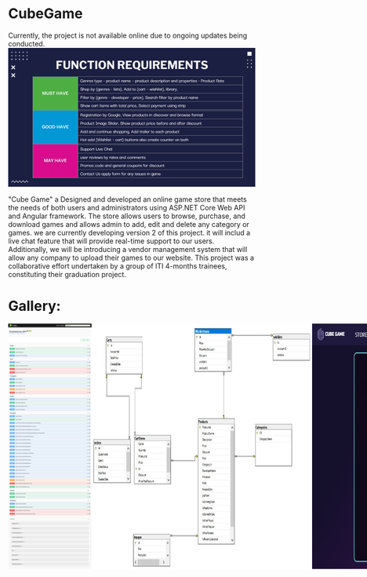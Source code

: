 # CubeGame

Currently, the project is not available online due to ongoing updates being conducted.
<img src="https://github.com/MarimEzz/CubeGame/blob/main/screenshots/All%20Requirments.png" width="750">

"Cube Game" a Designed and developed an online game store that meets the needs of both users and administrators using ASP.NET Core Web API and Angular framework. The store allows users to browse, purchase, and download games and allows admin to add, edit and delete any category or games. we are currently developing version 2 of this project. it will includ a live chat feature that will provide real-time support to our users. Additionally, we will be introducing a vendor management system that will allow any company to upload their games to our website. This project was a collaborative effort undertaken by a group of ITI 4-months trainees, constituting their graduation project.

# Gallery:
<div style="display:flex;">
<img src="https://github.com/MarimEzz/CubeGame/blob/main/screenshots/API%20Swagger.png" width="450" height="500">
<img src="https://github.com/MarimEzz/CubeGame/blob/main/screenshots/database%20tables.jpeg" width="450" height="500">
<img src="https://github.com/MarimEzz/CubeGame/blob/main/screenshots/signup.png" width="500" height="500">
<img src="https://github.com/MarimEzz/CubeGame/blob/main/screenshots/login.png" width="500" height="500">
<img src="https://github.com/MarimEzz/CubeGame/blob/main/screenshots/about-distribution.png" width="500" height="500">
<img src="https://github.com/MarimEzz/CubeGame/blob/main/screenshots/discover%20by%20lists.png" width="500" height="500">
<img src="https://github.com/MarimEzz/CubeGame/blob/main/screenshots/browse.png" width="500" height="500">
<img src="https://github.com/MarimEzz/CubeGame/blob/main/screenshots/filter%20by%20genre.png" width="500" height="500">
<img src="https://github.com/MarimEzz/CubeGame/blob/main/screenshots/filter.png" width="500" height="500">
<img src="https://github.com/MarimEzz/CubeGame/blob/main/screenshots/search.png" width="500" height="500">
<img src="https://github.com/MarimEzz/CubeGame/blob/main/screenshots/cover%20game.png" width="500" height="500">
<img src="https://github.com/MarimEzz/CubeGame/blob/main/screenshots/wishlist.png" width="500" height="500">
<img src="https://github.com/MarimEzz/CubeGame/blob/main/screenshots/cart.png" width="500" height="500">
<img src="https://github.com/MarimEzz/CubeGame/blob/main/screenshots/payment.png" width="500" height="500">
</div>
